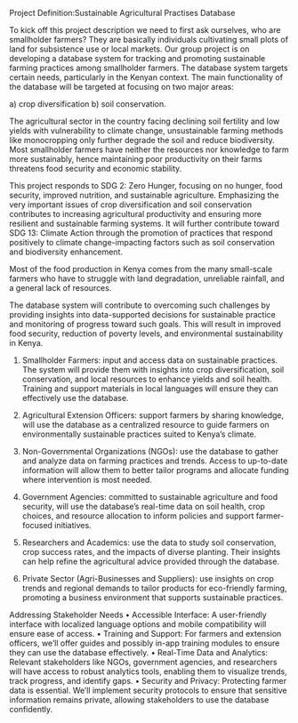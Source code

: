 Project Definition:Sustainable Agricultural Practises Database



To kick off this project description we need to first ask ourselves, who are smallholder farmers? They are basically individuals cultivating small plots of land for subsistence use or local markets.
Our group project is on developing a database system for tracking and promoting sustainable farming practices among smallholder farmers. The database system targets certain needs, particularly in the Kenyan context. The main functionality of the database will be targeted at focusing on two major areas:

a)	crop diversification 
b)	soil conservation.

The agricultural sector in the country facing declining soil fertility and low yields with vulnerability to climate change, unsustainable farming methods like monocropping only further degrade the soil and reduce biodiversity. Most smallholder farmers have neither the resources nor knowledge to farm more sustainably, hence maintaining poor productivity on their farms threatens food security and economic stability.


This project responds to SDG 2: Zero Hunger, focusing on no hunger, food security, improved nutrition, and sustainable agriculture. Emphasizing the very important issues of crop diversification and soil conservation contributes to increasing agricultural productivity and ensuring more resilient and sustainable farming systems. It will further contribute toward SDG 13: Climate Action through the promotion of practices that respond positively to climate change-impacting factors such as soil conservation and biodiversity enhancement.


Most of the food production in Kenya comes from the many small-scale farmers who have to struggle with land degradation, unreliable rainfall, and a general lack of resources.


The database system will contribute to overcoming such challenges by providing insights into data-supported decisions for sustainable practice and monitoring of progress toward such goals. This will result in improved food security, reduction of poverty levels, and environmental sustainability in Kenya.




1.	Smallholder Farmers: input and access data on sustainable practices. The system will provide them with insights into crop diversification, soil conservation, and local resources to enhance yields and soil health. Training and support materials in local languages will ensure they can effectively use the database.
2.	Agricultural Extension Officers:  support farmers by sharing knowledge, will use the database as a centralized resource to guide farmers on environmentally sustainable practices suited to Kenya’s climate.


3.	Non-Governmental Organizations (NGOs): use the database to gather and analyze data on farming practices and trends. Access to up-to-date information will allow them to better tailor programs and allocate funding where intervention is most needed.

4.	Government Agencies:  committed to sustainable agriculture and food security, will use the database’s real-time data on soil health, crop choices, and resource allocation to inform policies and support farmer-focused initiatives.

5.	Researchers and Academics: use the data to study soil conservation, crop success rates, and the impacts of diverse planting. Their insights can help refine the agricultural advice provided through the database.

6.	Private Sector (Agri-Businesses and Suppliers): use insights on crop trends and regional demands to tailor products for eco-friendly farming, promoting a business environment that supports sustainable practices.


Addressing Stakeholder Needs
•	Accessible Interface: A user-friendly interface with localized language options and mobile compatibility will ensure ease of access.
•	Training and Support: For farmers and extension officers, we’ll offer guides and possibly in-app training modules to ensure they can use the database effectively.
•	Real-Time Data and Analytics: Relevant stakeholders like NGOs, government agencies, and researchers will have access to robust analytics tools, enabling them to visualize trends, track progress, and identify gaps.
•	Security and Privacy: Protecting farmer data is essential. We’ll implement security protocols to ensure that sensitive information remains private, allowing stakeholders to use the database confidently.

